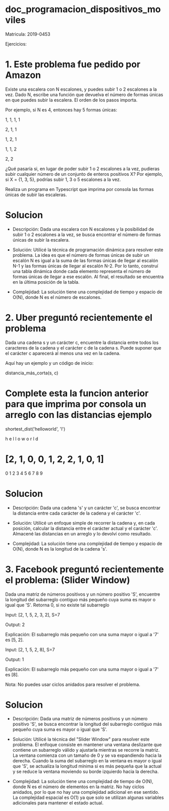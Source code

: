 # doc_programacion_dispositivos_moviles

Matricula: 2019-0453

Ejercicios:

# 1. Este problema fue pedido por Amazon

Existe una escalera con N escalones, y puedes subir 1 o 2 escalones a la vez. Dado N, escribe una función que devuelva el número de formas únicas en que puedes subir la escalera. El orden de los pasos importa.

Por ejemplo, si N es 4, entonces hay 5 formas únicas:

1, 1, 1, 1

2, 1, 1

1, 2, 1

1, 1, 2

2, 2

¿Qué pasaría si, en lugar de poder subir 1 o 2 escalones a la vez, pudieras subir cualquier número de un conjunto de enteros positivos X? Por ejemplo, si X = {1, 3, 5}, podrías subir 1, 3 o 5 escalones a la vez.

Realiza un programa en Typescript que imprima por consola las formas únicas de subir las escaleras.

# Solucion

* Descripción: Dada una escalera con N escalones y la posibilidad de subir 1 o 2 escalones a la vez, se busca encontrar el número de formas únicas de subir la escalera.

* Solución: Utilicé la técnica de programación dinámica para resolver este problema. La idea es que el número de formas únicas de subir un escalón N es igual a la suma de las formas únicas de llegar al escalón N-1 y las formas únicas de llegar al escalón N-2. Por lo tanto, construí una tabla dinámica donde cada elemento representa el número de formas únicas de llegar a ese escalón. Al final, el resultado se encuentra en la última posición de la tabla.

* Complejidad: La solución tiene una complejidad de tiempo y espacio de O(N), donde N es el número de escalones.

# 2. Uber preguntó recientemente el problema

Dada una cadena s y un carácter c, encuentre la distancia entre todos los caracteres de la cadena y el carácter c de la cadena s. Puede suponer que el carácter c aparecerá al menos una vez en la cadena.

Aquí hay un ejemplo y un código de inicio:

distancia_más_corta(s, c)

# Complete esta la funcion anterior para que imprima por consola un arreglo con las distancias ejemplo

shortest_dist('helloworld', 'l')

h e l l o w o r l d

# [2, 1, 0, 0, 1, 2, 2, 1, 0, 1]

0 1 2 3 4 5 6 7 8 9

# Solucion

* Descripción: Dada una cadena 's' y un carácter 'c', se busca encontrar la distancia entre cada carácter de la cadena y el carácter 'c'.

* Solución: Utilicé un enfoque simple de recorrer la cadena y, en cada posición, calcular la distancia entre el carácter actual y el carácter 'c'. Almacené las distancias en un arreglo y lo devolví como resultado.

* Complejidad: La solución tiene una complejidad de tiempo y espacio de O(N), donde N es la longitud de la cadena 's'.

# 3. Facebook preguntó recientemente el problema: (Slider Window)

Dada una matriz de números positivos y un número positivo 'S', encuentre la longitud del subarreglo contiguo más pequeño cuya suma es mayor o igual que 'S'. Retorna 0, si no existe tal subarreglo

Input: [2, 1, 5, 2, 3, 2], S=7

Output: 2

Explicación: El subarreglo más pequeño con una suma mayor o igual a '7' es [5, 2].

Input: [2, 1, 5, 2, 8], S=7

Output: 1

Explicación: El subarreglo más pequeño con una suma mayor o igual a '7' es [8].

Nota: No puedes usar ciclos anidados para resolver el problema.

# Solucion

* Descripción: Dada una matriz de números positivos y un número positivo 'S', se busca encontrar la longitud del subarreglo contiguo más pequeño cuya suma es mayor o igual que 'S'.

* Solución: Utilicé la técnica del "Slider Window" para resolver este problema. El enfoque consiste en mantener una ventana deslizante que contiene un subarreglo válido y ajustarla mientras se recorre la matriz. La ventana comienza con un tamaño de 0 y se va expandiendo hacia la derecha. Cuando la suma del subarreglo en la ventana es mayor o igual que 'S', se actualiza la longitud mínima si es más pequeña que la actual y se reduce la ventana moviendo su borde izquierdo hacia la derecha.

* Complejidad: La solución tiene una complejidad de tiempo de O(N), donde N es el número de elementos en la matriz. No hay ciclos anidados, por lo que no hay una complejidad adicional en ese sentido. La complejidad espacial es O(1) ya que solo se utilizan algunas variables adicionales para mantener el estado actual.
